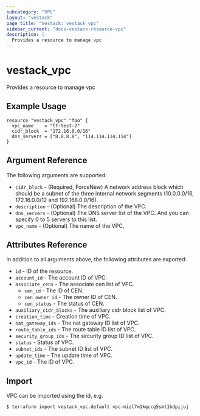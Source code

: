 ```yaml
---
subcategory: "VPC"
layout: "vestack"
page_title: "Vestack: vestack_vpc"
sidebar_current: "docs-vestack-resource-vpc"
description: |-
  Provides a resource to manage vpc
---
```

# vestack_vpc
Provides a resource to manage vpc
## Example Usage
```hcl
resource "vestack_vpc" "foo" {
  vpc_name    = "tf-test-2"
  cidr_block  = "172.16.0.0/16"
  dns_servers = ["8.8.8.8", "114.114.114.114"]
}
```
## Argument Reference
The following arguments are supported:
* `cidr_block` - (Required, ForceNew) A network address block which should be a subnet of the three internal network segments (10.0.0.0/16, 172.16.0.0/12 and 192.168.0.0/16).
* `description` - (Optional) The description of the VPC.
* `dns_servers` - (Optional) The DNS server list of the VPC. And you can specify 0 to 5 servers to this list.
* `vpc_name` - (Optional) The name of the VPC.

## Attributes Reference
In addition to all arguments above, the following attributes are exported:
* `id` - ID of the resource.
* `account_id` - The account ID of VPC.
* `associate_cens` - The associate cen list of VPC.
  * `cen_id` - The ID of CEN.
  * `cen_owner_id` - The owner ID of CEN.
  * `cen_status` - The status of CEN.
* `auxiliary_cidr_blocks` - The auxiliary cidr block list of VPC.
* `creation_time` - Creation time of VPC.
* `nat_gateway_ids` - The nat gateway ID list of VPC.
* `route_table_ids` - The route table ID list of VPC.
* `security_group_ids` - The security group ID list of VPC.
* `status` - Status of VPC.
* `subnet_ids` - The subnet ID list of VPC.
* `update_time` - The update time of VPC.
* `vpc_id` - The ID of VPC.


## Import
VPC can be imported using the id, e.g.
```
$ terraform import vestack_vpc.default vpc-mizl7m1kqccg5smt1bdpijuj
```

